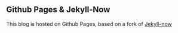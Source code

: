 ## Github Pages & Jekyll-Now
This blog is hosted on Github Pages, based on a fork of [Jekyll-now](https://github.com/barryclark/jekyll-now)